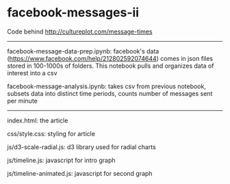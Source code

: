 # facebook-messages-ii

Code behind http://cultureplot.com/message-times

-----------------

facebook-message-data-prep.ipynb: facebook's data (https://www.facebook.com/help/212802592074644) comes in json files stored in 100-1000s of folders. This notebook pulls and organizes data of interest into a csv

facebook-message-analysis.ipynb: takes csv from previous notebook, subsets data into distinct time periods, counts number of messages sent per minute

----------------------

index.html: the article

css/style.css: styling for article

js/d3-scale-radial.js: d3 library used for radial charts

js/timeline.js: javascript for intro graph

js/timeline-animated.js: javascript for second graph
